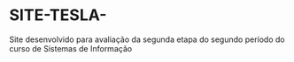 # SITE-TESLA-
Site desenvolvido para avaliação da segunda etapa do segundo período do curso de Sistemas de Informação
